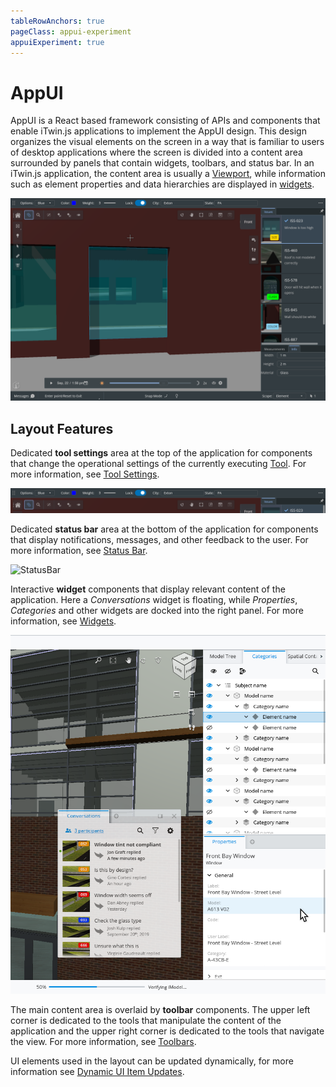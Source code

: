 ```yaml
---
tableRowAnchors: true
pageClass: appui-experiment
appuiExperiment: true
---
```


# AppUI

AppUI is a React based framework consisting of APIs and components that enable iTwin.js applications to implement the AppUI design.
This design organizes the visual elements on the screen in a way that is familiar to users of desktop applications where the screen is divided into a content area surrounded by panels that contain widgets, toolbars, and status bar.
In an iTwin.js application, the content area is usually a [Viewport](../../learning/ui/imodel-components/Viewport.md), while information such as element properties and data hierarchies are displayed in [widgets](../../learning/ui/appui-react/Widgets).

![AppUI](../../learning/ui/appui/images/AppUiDarkTheme.png)

## Layout Features

Dedicated **tool settings** area at the top of the application for components that change the operational settings of the currently executing [Tool](../../learning/frontend/Tools.md). For more information, see [Tool Settings](./configure-frontstage.md#tool-settings).

![ToolSettings](../../learning/ui/appui/images/ToolSettings.png)

Dedicated **status bar** area at the bottom of the application for components that display notifications, messages, and other feedback to the user. For more information, see [Status Bar](./configure-frontstage.md#status-bar).

![StatusBar](../../learning/ui/appui/images/StatusBar.png)

Interactive **widget** components that display relevant content of the application. Here a _Conversations_ widget is floating, while _Properties_, _Categories_ and other widgets are docked into the right panel. For more information, see [Widgets](./configure-frontstage.md#widgets).

![Widgets](../../learning/ui/appui/images/AppUiLightTheme.png)

The main content area is overlaid by **toolbar** components. The upper left corner is dedicated to the tools that manipulate the content of the application and the upper right corner is dedicated to the tools that navigate the view. For more information, see [Toolbars](./configure-frontstage.md#toolbars).

UI elements used in the layout can be updated dynamically, for more information see [Dynamic UI Item Updates](./provide-ui-items.md#dynamic-ui-item-updates).
